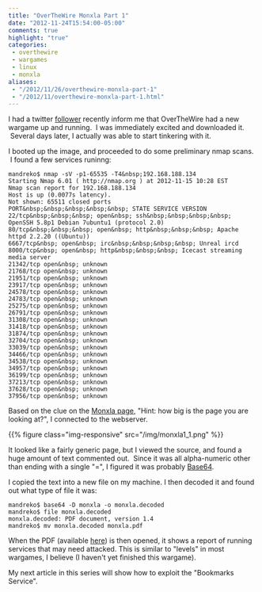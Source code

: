 ```yaml
---
title: "OverTheWire Monxla Part 1"
date: "2012-11-24T15:54:00-05:00"
comments: true
highlight: "true"
categories:
 - overthewire
 - wargames
 - linux
 - monxla
aliases:
 - "/2012/11/26/overthewire-monxla-part-1"
 - "/2012/11/overthewire-monxla-part-1.html"
---
```


I had a twitter [follower](https://twitter.com/Mito125twit) recently inform me that OverTheWire had a new wargame up and running. &nbsp;I was immediately excited and downloaded it. &nbsp;Several days later, I actually was able to start tinkering with it.

<!-- more -->

I booted up the image, and proceeded to do some preliminary nmap scans. &nbsp;I found a few services runinng:

```
mandreko$ nmap -sV -p1-65535 -T4&nbsp;192.168.188.134
Starting Nmap 6.01 ( http://nmap.org ) at 2012-11-15 10:28 EST
Nmap scan report for 192.168.188.134
Host is up (0.0077s latency).
Not shown: 65511 closed ports
PORT&nbsp;&nbsp;&nbsp;&nbsp;&nbsp; STATE SERVICE VERSION
22/tcp&nbsp;&nbsp;&nbsp; open&nbsp; ssh&nbsp;&nbsp;&nbsp;&nbsp; OpenSSH 5.8p1 Debian 7ubuntu1 (protocol 2.0)
80/tcp&nbsp;&nbsp;&nbsp; open&nbsp; http&nbsp;&nbsp;&nbsp; Apache httpd 2.2.20 ((Ubuntu))
6667/tcp&nbsp; open&nbsp; irc&nbsp;&nbsp;&nbsp;&nbsp; Unreal ircd
8000/tcp&nbsp; open&nbsp; http&nbsp;&nbsp;&nbsp; Icecast streaming media server
21342/tcp open&nbsp; unknown
21768/tcp open&nbsp; unknown
21951/tcp open&nbsp; unknown
23917/tcp open&nbsp; unknown
24578/tcp open&nbsp; unknown
24783/tcp open&nbsp; unknown
25275/tcp open&nbsp; unknown
26791/tcp open&nbsp; unknown
31308/tcp open&nbsp; unknown
31418/tcp open&nbsp; unknown
31874/tcp open&nbsp; unknown
32704/tcp open&nbsp; unknown
33039/tcp open&nbsp; unknown
34466/tcp open&nbsp; unknown
34538/tcp open&nbsp; unknown
34957/tcp open&nbsp; unknown
36199/tcp open&nbsp; unknown
37213/tcp open&nbsp; unknown
37628/tcp open&nbsp; unknown
37956/tcp open&nbsp; unknown
```

Based on the clue on the [Monxla page](http://www.overthewire.org/wargames/monxla), "Hint: how big is the page you are looking at?", I connected to the webserver.

{{% figure class="img-responsive" src="/img/monxla1_1.png" %}}

It looked like a fairly generic page, but I viewed the source, and found a huge amount of text commented out. &nbsp;Since it was all alpha-numeric other than ending with a single "=", I figured it was probably [Base64](https://en.wikipedia.org/wiki/Base64).

I copied the text into a new file on my machine. I then decoded it and found out what type of file it was:

```
mandreko$ base64 -D monxla -o monxla.decoded
mandreko$ file monxla.decoded
monxla.decoded: PDF document, version 1.4
mandreko$ mv monxla.decoded monxla.pdf
```

When the PDF (available <a href="https://docs.google.com/open?id=0B6AIn0P1_ECKbzJaMEQ0VXhsZU0">here</a>) is then opened, it shows a report of running services that may need attacked.  This is similar to "levels" in most wargames, I believe (I haven't yet finished this wargame). 

My next article in this series will show how to exploit the "Bookmarks Service".
